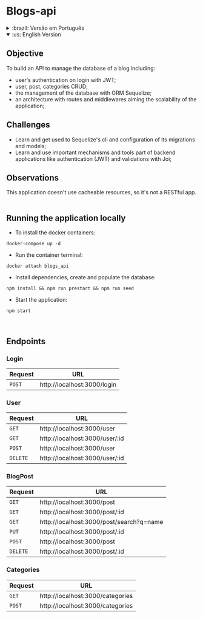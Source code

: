 # Blogs-api

<details> 
<summary>:brazil: Versão em Português</summary>

## Objetivo

Construir uma API para gerenciar o banco de dados de um blog incluindo:

- autenticação de usuário no login com JWT;
- CRUD de usuários, postagens e categorias;
- gerenciamento do banco de dados com o ORM Sequelize;
- arquitetura de rotas e middlewares para a possibilidade de escalamento da aplicação;

## Desafios
- Aprender e me acostumar com a cli do Sequelize e configuração das migrations e models;
- Aprender e usar mecanismos e ferramentas importantes que fazem parte de aplicações backend como autenticação (JWT) e validações com Joi;

## Observações

Essa aplicação não usa recursos armazenáveis em cache, então ainda não é uma api do tipo RESTful. <br />
<br />

## Executando a aplicação localmente

- Para instalar os containers docker:

```
docker-compose up -d
```

- Executar o terminal do container:

```
docker attach blogs_api
```

- Instalar as dependências, criar e popular o banco de dados:

```
npm install && npm run prestart && npm run seed
```

- Inicializar a aplicação:

```
npm start
```

<br />

## Endpoints

### Login

| Requisição | URL                         |
| ---------- | --------------------------- |
| `POST`     | http://localhost:3000/login |

### User

| Requisição | URL                            |
| ---------- | ------------------------------ |
| `GET`      | http://localhost:3000/user     |
| `GET`      | http://localhost:3000/user/:id |
| `POST`     | http://localhost:3000/user     |
| `DELETE`   | http://localhost:3000/user/:id |

### BlogPost

| Requisição | URL                                      |
| ---------- | ---------------------------------------- |
| `GET`      | http://localhost:3000/post               |
| `GET`      | http://localhost:3000/post/:id           |
| `GET`      | http://localhost:3000/post/search?q=name |
| `PUT`      | http://localhost:3000/post/:id           |
| `POST`     | http://localhost:3000/post               |
| `DELETE`   | http://localhost:3000/post/:id           |

### Categories

| Requisição | URL                              |
| ---------- | -------------------------------- |
| `GET`      | http://localhost:3000/categories |
| `POST`     | http://localhost:3000/categories |

<br />


</details>

<details open> 
<summary>:us: English Version</summary>

## Objective

To build an API to manage the database of a blog including:

- user's authentication on login with JWT;
- user, post, categories CRUD;
- the management of the database with ORM Sequelize;
- an architecture with routes and middlewares aiming the scalability of the application;
  <br />

## Challenges
- Learn and get used to Sequelize's cli and configuration of its migrations and models;
- Learn and use important mechanisms and tools part of backend applications like authentication (JWT) and validations with Joi;

## Observations

This application doesn't use cacheable resources, so it's not a RESTful app. <br />
 <br />

## Running the application locally

- To install the docker containers:

```
docker-compose up -d
```

- Run the container terminal:

```
docker attach blogs_api
```

- Install dependencies, create and populate the database:

```
npm install && npm run prestart && npm run seed
```

- Start the application:

```
npm start
```

<br />

## Endpoints

### Login

| Request | URL                         |
| ---------- | --------------------------- |
| `POST`     | http://localhost:3000/login |

### User

| Request | URL                            |
| ---------- | ------------------------------ |
| `GET`      | http://localhost:3000/user     |
| `GET`      | http://localhost:3000/user/:id |
| `POST`     | http://localhost:3000/user     |
| `DELETE`   | http://localhost:3000/user/:id |

### BlogPost

| Request | URL                                      |
| ---------- | ---------------------------------------- |
| `GET`      | http://localhost:3000/post               |
| `GET`      | http://localhost:3000/post/:id           |
| `GET`      | http://localhost:3000/post/search?q=name |
| `PUT`      | http://localhost:3000/post/:id           |
| `POST`     | http://localhost:3000/post               |
| `DELETE`   | http://localhost:3000/post/:id           |

### Categories

| Request | URL                              |
| ---------- | -------------------------------- |
| `GET`      | http://localhost:3000/categories |
| `POST`     | http://localhost:3000/categories |

<br />

</details>

